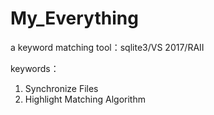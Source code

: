 # My_Everything
a keyword matching tool：sqlite3/VS 2017/RAII

keywords：
1. Synchronize Files
2. Highlight Matching Algorithm
